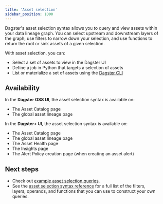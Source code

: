 ```yaml
---
title: 'Asset selection'
sidebar_position: 1000
---
```


Dagster's asset selection syntax allows you to query and view assets within your data lineage graph. You can select upstream and downstream layers of the graph, use filters to narrow down your selection, and use functions to return the root or sink assets of a given selection.

With asset selection, you can:

- Select a set of assets to view in the Dagster UI
- Define a job in Python that targets a selection of assets
- List or materialize a set of assets using the [Dagster CLI](/api/python-api/cli#dagster-asset)

## Availability

In the **Dagster OSS UI**, the asset selection syntax is available on:

- The Asset Catalog page
- The global asset lineage page

In the **Dagster+ UI**, the asset selection syntax is available on:

- The Asset Catalog page
- The global asset lineage page
- The Asset Health page
- The Insights page
- The Alert Policy creation page (when creating an asset alert)

## Next steps

- Check out [example asset selection queries](examples).
- See the [asset selection syntax reference](reference) for a full list of the filters, layers, operands, and functions that you can use to construct your own queries.